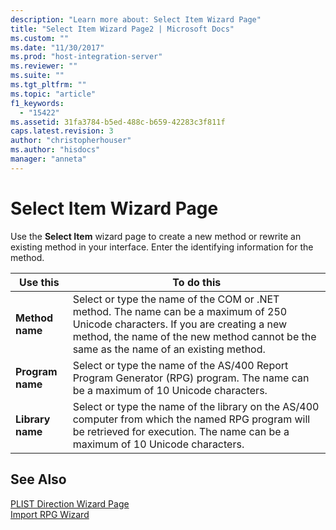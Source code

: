 ```yaml
---
description: "Learn more about: Select Item Wizard Page"
title: "Select Item Wizard Page2 | Microsoft Docs"
ms.custom: ""
ms.date: "11/30/2017"
ms.prod: "host-integration-server"
ms.reviewer: ""
ms.suite: ""
ms.tgt_pltfrm: ""
ms.topic: "article"
f1_keywords: 
  - "15422"
ms.assetid: 31fa3784-b5ed-488c-b659-42283c3f811f
caps.latest.revision: 3
author: "christopherhouser"
ms.author: "hisdocs"
manager: "anneta"
---
```

# Select Item Wizard Page
Use the **Select Item** wizard page to create a new method or rewrite an existing method in your interface. Enter the identifying information for the method.  
  
|Use this|To do this|  
|--------------|----------------|  
|**Method name**|Select or type the name of the COM or .NET method. The name can be a maximum of 250 Unicode characters. If you are creating a new method, the name of the new method cannot be the same as the name of an existing method.|  
|**Program name**|Select or type the name of the AS/400 Report Program Generator (RPG) program. The name can be a maximum of 10 Unicode characters.|  
|**Library name**|Select or type the name of the library on the AS/400 computer from which the named RPG program will be retrieved for execution. The name can be a maximum of 10 Unicode characters.|  
  
## See Also  
 [PLIST Direction Wizard Page](../core/plist-direction-wizard-page2.md)   
 [Import RPG Wizard](../core/import-rpg-wizard2.md)
